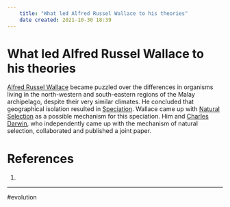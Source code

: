```yaml
---
	title: "What led Alfred Russel Wallace to his theories"
	date created: 2021-10-30 18:39
---
```

# What led Alfred Russel Wallace to his theories

[Alfred Russel Wallace](Alfred%20Russel%20Wallace.md) became puzzled over the differences in organisms living in the north-western and south-eastern regions of the Malay archipelago, despite their very similar climates. He concluded that geographical isolation resulted in [Speciation](Speciation.md). Wallace came up with [Natural Selection](Natural%20Selection) as a possible mechanism for this speciation. Him and  [Charles Darwin](Charles%20Darwin.md), who independently came up with the mechanism of natural selection, collaborated and published a joint paper.

# References
1. 

---
#evolution